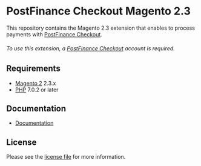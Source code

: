 # PostFinance Checkout Magento 2.3
This repository contains the Magento 2.3 extension that enables to process payments with [PostFinance Checkout](https://www.postfinance.ch/checkout/).

###### To use this extension, a [PostFinance Checkout](https://www.postfinance.ch/checkout/) account is required.

## Requirements

* [Magento 2](https://magento.com/) 2.3.x
* [PHP](http://php.net/) 7.0.2 or later

## Documentation

* [Documentation](https://plugin-documentation.postfinance-checkout.ch/pfpayments/magento-2.3/1.0.58/docs/en/documentation.html)

## License

Please see the [license file](https://github.com/pfpayments/magento-2.3/blob/1.0.58/LICENSE) for more information.